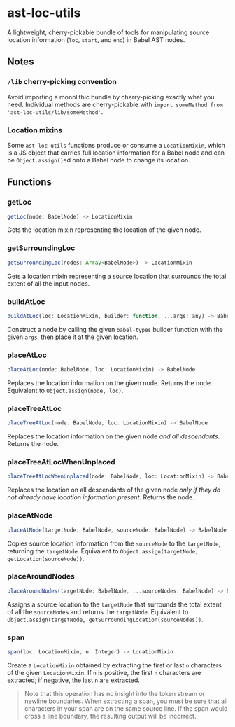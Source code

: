# ast-loc-utils

A lightweight, cherry-pickable bundle of tools for manipulating source location information (`loc`, `start`, and `end`) in Babel AST nodes.

## Notes

### `/lib` cherry-picking convention

Avoid importing a monolithic bundle by cherry-picking exactly what you need. Individual methods are cherry-pickable with `import someMethod from 'ast-loc-utils/lib/someMethod'`.

### Location mixins

Some `ast-loc-utils` functions produce or consume a `LocationMixin`, which is a JS object that carries full location information for a Babel node and can be `Object.assign()`ed onto a Babel node to change its location.

## Functions

### getLoc
```js
getLoc(node: BabelNode) -> LocationMixin
```
Gets the location mixin representing the location of the given node.

### getSurroundingLoc
```js
getSurroundingLoc(nodes: Array<BabelNode>) -> LocationMixin
```
Gets a location mixin representing a source location that surrounds the total extent of all the input nodes.

### buildAtLoc
```js
buildAtLoc(loc: LocationMixin, builder: function, ...args: any) -> BabelNode
```
Construct a node by calling the given `babel-types` builder function with the given `args`, then place it at the given location.

### placeAtLoc
```js
placeAtLoc(node: BabelNode, loc: LocationMixin) -> BabelNode
```
Replaces the location information on the given node. Returns the node. Equivalent to `Object.assign(node, loc)`.

### placeTreeAtLoc
```js
placeTreeAtLoc(node: BabelNode, loc: LocationMixin) -> BabelNode
```
Replaces the location information on the given node *and all descendants*. Returns the node.

### placeTreeAtLocWhenUnplaced
```js
placeTreeAtLocWhenUnplaced(node: BabelNode, loc: LocationMixin) -> BabelNode
```
Replaces the location on all descendants of the given node *only if they do not already have location information present*. Returns the node.

### placeAtNode
```js
placeAtNode(targetNode: BabelNode, sourceNode: BabelNode) -> BabelNode
```
Copies source location information from the `sourceNode` to the `targetNode`, returning the `targetNode`. Equivalent to `Object.assign(targetNode, getLocation(sourceNode))`.

### placeAroundNodes
```js
placeAroundNodes(targetNode: BabelNode, ...sourceNodes: BabelNode) -> BabelNode
```
Assigns a source location to the `targetNode` that surrounds the total extent of all the `sourceNode`s and returns the `targetNode`. Equivalent to `Object.assign(targetNode, getSurroundingLocation(sourceNodes))`.

### span
```js
span(loc: LocationMixin, n: Integer) -> LocationMixin
```
Create a `LocationMixin` obtained by extracting the first or last `n` characters of the given `LocationMixin`. If `n` is positive, the first `n` characters are extracted; if negative, the last `n` are extracted.

>Note that this operation has no insight into the token stream or newline boundaries. When extracting a span, you must be sure that all characters in your span are on the same source line. If the span would cross a line boundary, the resulting output will be incorrect.
